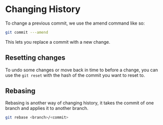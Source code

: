 # Changing History

To change a previous commit, we use the amend command like so:

```bash
git commit ---amend
```

This lets you replace a commit with a new change.

## Resetting changes

To undo some changes or move back in time to before a change, you can use the `git reset` with the hash of the commit you want to reset to.

## Rebasing

Rebasing is another way of changing history, it takes the commit of one branch and applies it to another branch.

```bash
git rebase <branch>/<commit>
```
